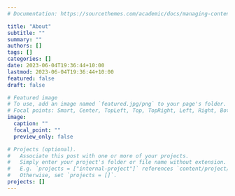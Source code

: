 ```yaml
---
# Documentation: https://sourcethemes.com/academic/docs/managing-content/

title: "About"
subtitle: ""
summary: ""
authors: []
tags: []
categories: []
date: 2023-06-04T19:36:44+10:00
lastmod: 2023-06-04T19:36:44+10:00
featured: false
draft: false

# Featured image
# To use, add an image named `featured.jpg/png` to your page's folder.
# Focal points: Smart, Center, TopLeft, Top, TopRight, Left, Right, BottomLeft, Bottom, BottomRight.
image:
  caption: ""
  focal_point: ""
  preview_only: false

# Projects (optional).
#   Associate this post with one or more of your projects.
#   Simply enter your project's folder or file name without extension.
#   E.g. `projects = ["internal-project"]` references `content/project/deep-learning/index.md`.
#   Otherwise, set `projects = []`.
projects: []
---
```

